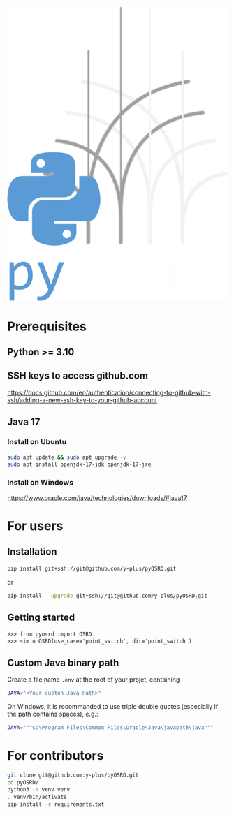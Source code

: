 ![Logo](pyosrd.svg)

# Prerequisites

## Python >= 3.10

## SSH keys to access github.com

https://docs.github.com/en/authentication/connecting-to-github-with-ssh/adding-a-new-ssh-key-to-your-github-account


## Java 17

### Install on Ubuntu

```bash
sudo apt update && sudo apt upgrade -y
sudo apt install openjdk-17-jdk openjdk-17-jre
```
### Install on Windows

https://www.oracle.com/java/technologies/downloads/#java17

# For users

## Installation

```bash
pip install git+ssh://git@github.com/y-plus/pyOSRD.git
```
or
```bash
pip install --upgrade git+ssh://git@github.com/y-plus/pyOSRD.git
```

## Getting started

```python3
>>> from pyosrd import OSRD
>>> sim = OSRD(use_case='point_switch', dir='point_switch')
```

## Custom Java binary path

Create a file name `.env` at the root of your projet, containing 
```bash
JAVA="<Your custon Java Path>"
```
On Windows, it is recommanded to use triple double quotes (especially if the path contains spaces), e.g.:
```bash
JAVA="""C:\Program Files\Common Files\Oracle\Java\javapath\java"""
```
# For contributors

```bash
git clone git@github.com:y-plus/pyOSRD.git
cd pyOSRD/
python3 -m venv venv
. venv/bin/activate
pip install -r requirements.txt
```
